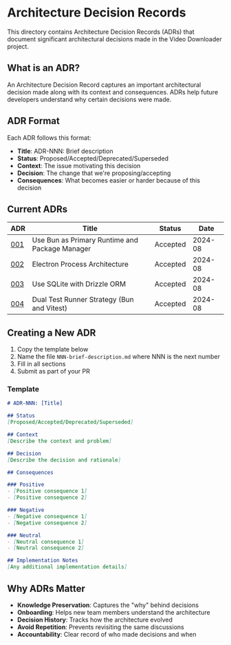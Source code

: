 # Architecture Decision Records

This directory contains Architecture Decision Records (ADRs) that document significant architectural decisions made in the Video Downloader project.

## What is an ADR?

An Architecture Decision Record captures an important architectural decision made along with its context and consequences. ADRs help future developers understand why certain decisions were made.

## ADR Format

Each ADR follows this format:
- **Title**: ADR-NNN: Brief description
- **Status**: Proposed/Accepted/Deprecated/Superseded
- **Context**: The issue motivating this decision
- **Decision**: The change that we're proposing/accepting
- **Consequences**: What becomes easier or harder because of this decision

## Current ADRs

| ADR | Title | Status | Date |
|-----|-------|--------|------|
| [001](001-use-bun-as-runtime.md) | Use Bun as Primary Runtime and Package Manager | Accepted | 2024-08 |
| [002](002-electron-architecture.md) | Electron Process Architecture | Accepted | 2024-08 |
| [003](003-database-choice.md) | Use SQLite with Drizzle ORM | Accepted | 2024-08 |
| [004](004-testing-strategy.md) | Dual Test Runner Strategy (Bun and Vitest) | Accepted | 2024-08 |

## Creating a New ADR

1. Copy the template below
2. Name the file `NNN-brief-description.md` where NNN is the next number
3. Fill in all sections
4. Submit as part of your PR

### Template

```markdown
# ADR-NNN: [Title]

## Status
[Proposed/Accepted/Deprecated/Superseded]

## Context
[Describe the context and problem]

## Decision
[Describe the decision and rationale]

## Consequences

### Positive
- [Positive consequence 1]
- [Positive consequence 2]

### Negative
- [Negative consequence 1]
- [Negative consequence 2]

### Neutral
- [Neutral consequence 1]
- [Neutral consequence 2]

## Implementation Notes
[Any additional implementation details]
```

## Why ADRs Matter

- **Knowledge Preservation**: Captures the "why" behind decisions
- **Onboarding**: Helps new team members understand the architecture
- **Decision History**: Tracks how the architecture evolved
- **Avoid Repetition**: Prevents revisiting the same discussions
- **Accountability**: Clear record of who made decisions and when